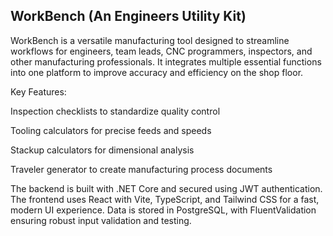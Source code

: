 ## WorkBench (An Engineers Utility Kit)
WorkBench is a versatile manufacturing tool designed to streamline workflows for engineers, team leads, CNC programmers, inspectors, and other manufacturing professionals. It integrates multiple essential functions into one platform to improve accuracy and efficiency on the shop floor.

Key Features:

Inspection checklists to standardize quality control

Tooling calculators for precise feeds and speeds

Stackup calculators for dimensional analysis

Traveler generator to create manufacturing process documents

The backend is built with .NET Core and secured using JWT authentication. The frontend uses React with Vite, TypeScript, and Tailwind CSS for a fast, modern UI experience. Data is stored in PostgreSQL, with FluentValidation ensuring robust input validation and testing.
